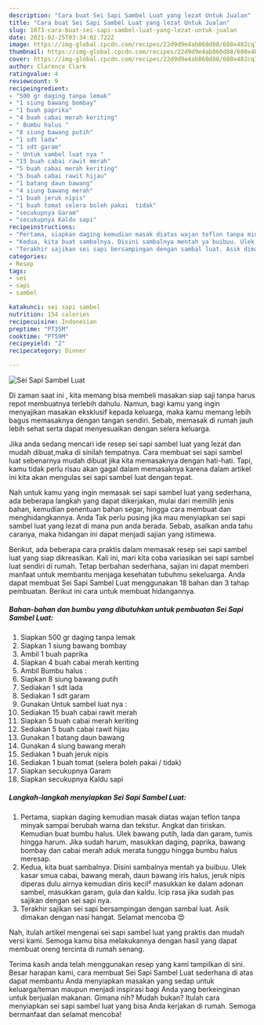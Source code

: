 ```yaml
---
description: "Cara buat Sei Sapi Sambel Luat yang lezat Untuk Jualan"
title: "Cara buat Sei Sapi Sambel Luat yang lezat Untuk Jualan"
slug: 1073-cara-buat-sei-sapi-sambel-luat-yang-lezat-untuk-jualan
date: 2021-02-25T03:34:02.722Z
image: https://img-global.cpcdn.com/recipes/22d9d9e4ab860d88/680x482cq70/sei-sapi-sambel-luat-foto-resep-utama.jpg
thumbnail: https://img-global.cpcdn.com/recipes/22d9d9e4ab860d88/680x482cq70/sei-sapi-sambel-luat-foto-resep-utama.jpg
cover: https://img-global.cpcdn.com/recipes/22d9d9e4ab860d88/680x482cq70/sei-sapi-sambel-luat-foto-resep-utama.jpg
author: Clarence Clark
ratingvalue: 4
reviewcount: 9
recipeingredient:
- "500 gr daging tanpa lemak"
- "1 siung bawang bombay"
- "1 buah paprika"
- "4 buah cabai merah keriting"
- " Bumbu halus "
- "8 siung bawang putih"
- "1 sdt lada"
- "1 sdt garam"
- " Untuk sambel luat nya "
- "15 buah cabai rawit merah"
- "5 buah cabai merah keriting"
- "5 buah cabai rawit hijau"
- "1 batang daun bawang"
- "4 siung bawang merah"
- "1 buah jeruk nipis"
- "1 buah tomat selera boleh pakai  tidak"
- "secukupnya Garam"
- "secukupnya Kaldu sapi"
recipeinstructions:
- "Pertama, siapkan daging kemudian masak diatas wajan teflon tanpa minyak sampai berubah warna dan tekstur. Angkat dan tiriskan. Kemudian buat bumbu halus. Ulek bawang putih, lada dan garam, tumis hingga harum. Jika sudah harum, masukkan daging, paprika, bawang bombay dan cabai merah aduk merata tunggu hingga bumbu halus meresap."
- "Kedua, kita buat sambalnya. Disini sambalnya mentah ya buibuu. Ulek kasar smua cabai, bawang merah, daun bawang iris halus, jeruk nipis diperas dulu airnya kemudian diris kecil² masukkan ke dalam adonan sambel, masukkan garam, gula dan kaldu. Icip rasa jika sudah pas sajikan dengan sei sapi nya."
- "Terakhir sajikan sei sapi bersampingan dengan sambal luat. Asik dimakan dengan nasi hangat. Selamat mencoba 😍"
categories:
- Resep
tags:
- sei
- sapi
- sambel

katakunci: sei sapi sambel 
nutrition: 154 calories
recipecuisine: Indonesian
preptime: "PT35M"
cooktime: "PT59M"
recipeyield: "2"
recipecategory: Dinner

---
```



![Sei Sapi Sambel Luat](https://img-global.cpcdn.com/recipes/22d9d9e4ab860d88/680x482cq70/sei-sapi-sambel-luat-foto-resep-utama.jpg)

Di zaman  saat ini , kita memang bisa membeli masakan siap saji tanpa harus repot membuatnya terlebih dahulu. Namun, bagi kamu yang ingin menyajikan masakan eksklusif kepada keluarga, maka kamu memang lebih bagus memasaknya dengan tangan sendiri. Sebab, memasak di rumah jauh lebih sehat serta dapat menyesuaikan dengan selera keluarga.

Jika anda sedang mencari ide resep sei sapi sambel luat yang lezat dan mudah dibuat,maka di sinilah tempatnya. Cara membuat sei sapi sambel luat  sebenarnya mudah dibuat jika kita memasaknya dengan hati-hati. Tapi, kamu tidak perlu risau akan gagal dalam memasaknya 
karena dalam artikel ini kita akan mengulas sei sapi sambel luat dengan tepat.  



Nah untuk kamu yang ingin memasak sei sapi sambel luat yang sederhana, ada beberapa langkah yang dapat dikerjakan, mulai dari memilih jenis bahan, kemudian penentuan bahan segar, hingga cara membuat dan menghidangkannya. Anda Tak perlu pusing jika mau menyiapkan sei sapi sambel luat yang lezat di mana pun anda berada. Sebab, asalkan anda  tahu caranya, maka hidangan ini dapat menjadi sajian yang istimewa.

Berikut, ada beberapa cara praktis  dalam memasak resep sei sapi sambel luat yang siap dikreasikan. Kali ini, mari kita coba variasikan sei sapi sambel luat sendiri di rumah. Tetap berbahan sederhana, sajian ini dapat memberi manfaat untuk membantu menjaga kesehatan tubuhmu sekeluarga. Anda dapat membuat Sei Sapi Sambel Luat menggunakan 18 bahan dan 3 tahap pembuatan. Berikut ini cara untuk membuat hidangannya.

<!--inarticleads1-->

##### Bahan-bahan dan bumbu yang dibutuhkan untuk pembuatan Sei Sapi Sambel Luat:

1. Siapkan 500 gr daging tanpa lemak
1. Siapkan 1 siung bawang bombay
1. Ambil 1 buah paprika
1. Siapkan 4 buah cabai merah keriting
1. Ambil  Bumbu halus :
1. Siapkan 8 siung bawang putih
1. Sediakan 1 sdt lada
1. Sediakan 1 sdt garam
1. Gunakan  Untuk sambel luat nya :
1. Sediakan 15 buah cabai rawit merah
1. Siapkan 5 buah cabai merah keriting
1. Sediakan 5 buah cabai rawit hijau
1. Gunakan 1 batang daun bawang
1. Gunakan 4 siung bawang merah
1. Sediakan 1 buah jeruk nipis
1. Sediakan 1 buah tomat (selera boleh pakai / tidak)
1. Siapkan secukupnya Garam
1. Siapkan secukupnya Kaldu sapi




<!--inarticleads2-->

##### Langkah-langkah menyiapkan Sei Sapi Sambel Luat:

1. Pertama, siapkan daging kemudian masak diatas wajan teflon tanpa minyak sampai berubah warna dan tekstur. Angkat dan tiriskan. Kemudian buat bumbu halus. Ulek bawang putih, lada dan garam, tumis hingga harum. Jika sudah harum, masukkan daging, paprika, bawang bombay dan cabai merah aduk merata tunggu hingga bumbu halus meresap.
1. Kedua, kita buat sambalnya. Disini sambalnya mentah ya buibuu. Ulek kasar smua cabai, bawang merah, daun bawang iris halus, jeruk nipis diperas dulu airnya kemudian diris kecil² masukkan ke dalam adonan sambel, masukkan garam, gula dan kaldu. Icip rasa jika sudah pas sajikan dengan sei sapi nya.
1. Terakhir sajikan sei sapi bersampingan dengan sambal luat. Asik dimakan dengan nasi hangat. Selamat mencoba 😍




Nah, itulah artikel mengenai  sei sapi sambel luat  yang praktis dan mudah versi kami. Semoga kamu bisa melakukannya dengan hasil yang dapat membuat oreng tercinta di rumah senang. 

Terima kasih anda telah menggunakan resep yang kami tampilkan di sini. Besar harapan kami, cara membuat  Sei Sapi Sambel Luat sederhana di atas dapat membantu Anda menyiapkan masakan yang sedap untuk keluarga/teman maupun menjadi inspirasi bagi Anda yang berkeinginan untuk berjualan makanan. Gimana nih? Mudah bukan? Itulah cara menyiapkan sei sapi sambel luat yang bisa Anda kerjakan di rumah. Semoga bermanfaat dan selamat mencoba!

